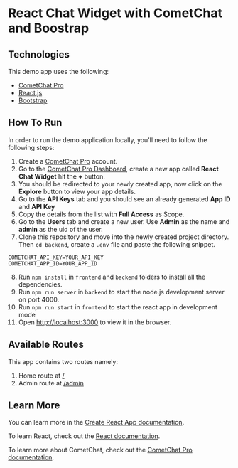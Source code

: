 # React Chat Widget with CometChat and Boostrap

## Technologies

This demo app uses the following:

- [CometChat Pro](https://cometchat.com)
- [React.js](https://reactjs.org)
- [Bootstrap](https://getbootstrap.com)

## How To Run

In order to run the demo application locally, you'll need to follow the following steps:

1. Create a [CometChat Pro](https://cometchat.com) account.
2. Go to the [CometChat Pro Dashboard](https://app.cometchat.com/#/apps), create a new app called **React Chat Widget** hit the **+** button.
3. You should be redirected to your newly created app, now click on the **Explore** button to view your app details.
4. Go to the **API Keys** tab and you should see an already generated **App ID** and **API Key**
5. Copy the details from the list with **Full Access** as Scope.
6. Go to the **Users** tab and create a new user. Use **Admin** as the name and **admin** as the uid of the user.
7. Clone this repository and move into the newly created project directory. Then `cd backend`, create a `.env` file and paste the following snippet.

```
COMETCHAT_API_KEY=YOUR_API_KEY
COMETCHAT_APP_ID=YOUR_APP_ID
```

8. Run `npm install` in `frontend` and `backend` folders to install all the dependencies.
9. Run `npm run server` in `backend` to start the node.js development server on port 4000.
10. Run `npm run start` in `frontend` to start the react app in development mode
11. Open [http://localhost:3000](http://localhost:3000) to view it in the browser.

## Available Routes

This app contains two routes namely:

1. Home route at [/](http://localhost:3000)
2. Admin route at [/admin](http://localhost:3000/admin)

## Learn More

You can learn more in the [Create React App documentation](https://facebook.github.io/create-react-app/docs/getting-started).

To learn React, check out the [React documentation](https://reactjs.org/).

To learn more about CometChat, check out the [CometChat Pro documentation](https://prodocs.cometchat.com/).
